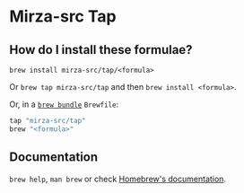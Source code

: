 # Mirza-src Tap

## How do I install these formulae?

`brew install mirza-src/tap/<formula>`

Or `brew tap mirza-src/tap` and then `brew install <formula>`.

Or, in a [`brew bundle`](https://github.com/Homebrew/homebrew-bundle) `Brewfile`:

```ruby
tap "mirza-src/tap"
brew "<formula>"
```

## Documentation

`brew help`, `man brew` or check [Homebrew's documentation](https://docs.brew.sh).
